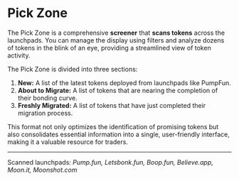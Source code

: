 # Pick Zone

The Pick Zone is a comprehensive **screener** that **scans tokens** across the launchpads. You can manage the display using filters and analyze dozens of tokens in the blink of an eye, providing a streamlined view of token activity.

The Pick Zone is divided into three sections:

1. **New:** A list of the latest tokens deployed from launchpads like PumpFun.
2. **About to Migrate:** A list of tokens that are nearing the completion of their bonding curve.
3. **Freshly Migrated:** A list of tokens that have just completed their migration process.

This format not only optimizes the identification of promising tokens but also consolidates essential information into a single, user-friendly interface, making it a valuable resource for traders.

***

Scanned launchpad&#x73;_: Pump.fun, Letsbonk.fun, Boop.fun, Believe.app, Moon.it, Moonshot.com_
